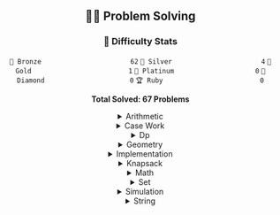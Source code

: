 <div align="center">


## 🏃‍♂️ Problem Solving
### 🏅 Difficulty Stats
<div align="center">

`🥉 Bronze                      ` `62`
`🥈 Silver                      ` `4`
`🥇 Gold                        ` `1`
`💎 Platinum                    ` `0`
`👑 Diamond                     ` `0`
`🏆 Ruby                        ` `0`

**Total Solved: 67 Problems**
</div>

<details>
<summary>Arithmetic</summary>

<div align="center">

🥉 [A+B (BOJ 1000)](CodingTestProject/1000/1000.cpp)

🥉 [A-B (BOJ 1001)](CodingTestProject/1001/1001.cpp)

🥉 [A/B (BOJ 1008)](CodingTestProject/1008/1008.cpp)

🥉 [나머지 (BOJ 10430)](CodingTestProject/10430/10430.cpp)

🥉 [사칙연산 (BOJ 10869)](CodingTestProject/10869/10869.cpp)

🥉 [A+B - 3 (BOJ 10950)](CodingTestProject/10950/10950.cpp)

🥉 [A+B - 4 (BOJ 10951)](CodingTestProject/10951/10951.cpp)

🥉 [A+B - 5 (BOJ 10952)](CodingTestProject/10952/10952.cpp)

🥉 [A×B (BOJ 10998)](CodingTestProject/10998/10998.cpp)

🥉 [A+B - 7 (BOJ 11021)](CodingTestProject/11021/11021.cpp)

🥉 [A+B - 8 (BOJ 11022)](CodingTestProject/11022/11022.cpp)

🥉 [꼬마 정민 (BOJ 11382)](CodingTestProject/11382/11382.cpp)

🥉 [평균 (BOJ 1546)](CodingTestProject/1546/1546.cpp)

🥉 [빠른 A+B (BOJ 15552)](CodingTestProject/15552/15552.cpp)

🥉 [1998년생인 내가 태국에서는 2541년생?! (BOJ 18108)](CodingTestProject/18108/18108.cpp)

🥉 [주사위 세개 (BOJ 2480)](CodingTestProject/2480/2480.cpp)

🥉 [오븐 시계 (BOJ 2525)](CodingTestProject/2525/2525.cpp)

🥉 [영수증 (BOJ 25304)](CodingTestProject/25304/25304.cpp)

🥉 [곱셈 (BOJ 2588)](CodingTestProject/2588/2588.cpp)

🥉 [행렬 덧셈 (BOJ 2738)](CodingTestProject/2738/2738.cpp)

🥉 [윤년 (BOJ 2753)](CodingTestProject/2753/2753.cpp)

🥉 [알람 시계 (BOJ 2884)](CodingTestProject/2884/2884.cpp)

🥉 [킹, 퀸, 룩, 비숍, 나이트, 폰 (BOJ 3003)](CodingTestProject/3003/3003.cpp)

🥉 [나머지 (BOJ 3052)](CodingTestProject/3052/3052.cpp)

</div>
</details>

<details>
<summary>Case Work</summary>

<div align="center">

🥉 [주사위 세개 (BOJ 2480)](CodingTestProject/2480/2480.cpp)

</div>
</details>

<details>
<summary>Dp</summary>

<div align="center">

🥇 [평범한 배낭 (BOJ 12865)](CodingTestProject/12865/12865.cpp)

</div>
</details>

<details>
<summary>Geometry</summary>

<div align="center">

🥉 [사분면 고르기 (BOJ 14681)](CodingTestProject/14681/14681.cpp)

</div>
</details>

<details>
<summary>Implementation</summary>

<div align="center">

🥈 [그룹 단어 체커 (BOJ 1316)](CodingTestProject/1316/1316.cpp)

🥈 [너의 평점은 (BOJ 25206)](CodingTestProject/25206/25206.cpp)

🥈 [색종이 (BOJ 2563)](CodingTestProject/2563/2563.cpp)

🥈 [크로아티아 알파벳 (BOJ 2941)](CodingTestProject/2941/2941.cpp)

🥉 [A+B (BOJ 1000)](CodingTestProject/1000/1000.cpp)

🥉 [A-B (BOJ 1001)](CodingTestProject/1001/1001.cpp)

🥉 [A/B (BOJ 1008)](CodingTestProject/1008/1008.cpp)

🥉 [고양이 (BOJ 10171)](CodingTestProject/10171/10171.cpp)

🥉 [개 (BOJ 10172)](CodingTestProject/10172/10172.cpp)

🥉 [나머지 (BOJ 10430)](CodingTestProject/10430/10430.cpp)

🥉 [세로읽기 (BOJ 10798)](CodingTestProject/10798/10798.cpp)

🥉 [개수 세기 (BOJ 10807)](CodingTestProject/10807/10807.cpp)

🥉 [알파벳 개수 (BOJ 10808)](CodingTestProject/10808/10808.cpp)

🥉 [알파벳 찾기 (BOJ 10809)](CodingTestProject/10809/10809.cpp)

🥉 [공 넣기 (BOJ 10810)](CodingTestProject/10810/10810.cpp)

🥉 [바구니 뒤집기 (BOJ 10811)](CodingTestProject/10811/10811.cpp)

🥉 [공 바꾸기 (BOJ 10813)](CodingTestProject/10813/10813.cpp)

🥉 [최소, 최대 (BOJ 10818)](CodingTestProject/10818/10818.cpp)

🥉 [사칙연산 (BOJ 10869)](CodingTestProject/10869/10869.cpp)

🥉 [X보다 작은 수 (BOJ 10871)](CodingTestProject/10871/10871.cpp)

🥉 [??! (BOJ 10926)](CodingTestProject/10926/10926.cpp)

🥉 [A+B - 3 (BOJ 10950)](CodingTestProject/10950/10950.cpp)

🥉 [A+B - 4 (BOJ 10951)](CodingTestProject/10951/10951.cpp)

🥉 [A+B - 5 (BOJ 10952)](CodingTestProject/10952/10952.cpp)

🥉 [팰린드롬인지 확인하기 (BOJ 10988)](CodingTestProject/10988/10988.cpp)

🥉 [A×B (BOJ 10998)](CodingTestProject/10998/10998.cpp)

🥉 [A+B - 7 (BOJ 11021)](CodingTestProject/11021/11021.cpp)

🥉 [A+B - 8 (BOJ 11022)](CodingTestProject/11022/11022.cpp)

🥉 [꼬마 정민 (BOJ 11382)](CodingTestProject/11382/11382.cpp)

🥉 [단어의 개수 (BOJ 1152)](CodingTestProject/1152/1152.cpp)

🥉 [단어 공부 (BOJ 1157)](CodingTestProject/1157/1157.cpp)

🥉 [아스키 코드 (BOJ 11654)](CodingTestProject/11654/11654.cpp)

🥉 [그대로 출력하기 (BOJ 11718)](CodingTestProject/11718/11718.cpp)

🥉 [숫자의 합 (BOJ 11720)](CodingTestProject/11720/11720.cpp)

🥉 [두 수 비교하기 (BOJ 1330)](CodingTestProject/1330/1330.cpp)

🥉 [사분면 고르기 (BOJ 14681)](CodingTestProject/14681/14681.cpp)

🥉 [빠른 A+B (BOJ 15552)](CodingTestProject/15552/15552.cpp)

🥉 [별 찍기 - 1 (BOJ 2438)](CodingTestProject/2438/2438.cpp)

🥉 [별 찍기 - 2 (BOJ 2439)](CodingTestProject/2439/2439.cpp)

🥉 [별 찍기 - 7 (BOJ 2444)](CodingTestProject/2444/2444.cpp)

🥉 [주사위 세개 (BOJ 2480)](CodingTestProject/2480/2480.cpp)

🥉 [새싹 (BOJ 25083)](CodingTestProject/25083/25083.cpp)

🥉 [영수증 (BOJ 25304)](CodingTestProject/25304/25304.cpp)

🥉 [코딩은 체육과목 입니다 (BOJ 25314)](CodingTestProject/25314/25314.cpp)

🥉 [Hello World (BOJ 2557)](CodingTestProject/2557/2557.cpp)

🥉 [최댓값 (BOJ 2562)](CodingTestProject/2562/2562.cpp)

🥉 [최댓값 (BOJ 2566)](CodingTestProject/2566/2566.cpp)

🥉 [문자열 반복 (BOJ 2675)](CodingTestProject/2675/2675.cpp)

🥉 [행렬 덧셈 (BOJ 2738)](CodingTestProject/2738/2738.cpp)

🥉 [구구단 (BOJ 2739)](CodingTestProject/2739/2739.cpp)

🥉 [단어 길이 재기 (BOJ 2743)](CodingTestProject/2743/2743.cpp)

🥉 [윤년 (BOJ 2753)](CodingTestProject/2753/2753.cpp)

🥉 [문자와 문자열 (BOJ 27866)](CodingTestProject/27866/27866.cpp)

🥉 [상수 (BOJ 2908)](CodingTestProject/2908/2908.cpp)

🥉 [킹, 퀸, 룩, 비숍, 나이트, 폰 (BOJ 3003)](CodingTestProject/3003/3003.cpp)

🥉 [과제 안 내신 분..? (BOJ 5597)](CodingTestProject/5597/5597.cpp)

🥉 [다이얼 (BOJ 5622)](CodingTestProject/5622/5622.cpp)

🥉 [합 (BOJ 8393)](CodingTestProject/8393/8393.cpp)

🥉 [문자열 (BOJ 9086)](CodingTestProject/9086/9086.cpp)

🥉 [시험 성적 (BOJ 9498)](CodingTestProject/9498/9498.cpp)

</div>
</details>

<details>
<summary>Knapsack</summary>

<div align="center">

🥇 [평범한 배낭 (BOJ 12865)](CodingTestProject/12865/12865.cpp)

</div>
</details>

<details>
<summary>Math</summary>

<div align="center">

🥈 [너의 평점은 (BOJ 25206)](CodingTestProject/25206/25206.cpp)

🥉 [A+B (BOJ 1000)](CodingTestProject/1000/1000.cpp)

🥉 [A-B (BOJ 1001)](CodingTestProject/1001/1001.cpp)

🥉 [A/B (BOJ 1008)](CodingTestProject/1008/1008.cpp)

🥉 [나머지 (BOJ 10430)](CodingTestProject/10430/10430.cpp)

🥉 [최소, 최대 (BOJ 10818)](CodingTestProject/10818/10818.cpp)

🥉 [사칙연산 (BOJ 10869)](CodingTestProject/10869/10869.cpp)

🥉 [A+B - 3 (BOJ 10950)](CodingTestProject/10950/10950.cpp)

🥉 [A+B - 4 (BOJ 10951)](CodingTestProject/10951/10951.cpp)

🥉 [A+B - 5 (BOJ 10952)](CodingTestProject/10952/10952.cpp)

🥉 [A×B (BOJ 10998)](CodingTestProject/10998/10998.cpp)

🥉 [A+B - 7 (BOJ 11021)](CodingTestProject/11021/11021.cpp)

🥉 [A+B - 8 (BOJ 11022)](CodingTestProject/11022/11022.cpp)

🥉 [꼬마 정민 (BOJ 11382)](CodingTestProject/11382/11382.cpp)

🥉 [숫자의 합 (BOJ 11720)](CodingTestProject/11720/11720.cpp)

🥉 [평균 (BOJ 1546)](CodingTestProject/1546/1546.cpp)

🥉 [빠른 A+B (BOJ 15552)](CodingTestProject/15552/15552.cpp)

🥉 [1998년생인 내가 태국에서는 2541년생?! (BOJ 18108)](CodingTestProject/18108/18108.cpp)

🥉 [주사위 세개 (BOJ 2480)](CodingTestProject/2480/2480.cpp)

🥉 [오븐 시계 (BOJ 2525)](CodingTestProject/2525/2525.cpp)

🥉 [영수증 (BOJ 25304)](CodingTestProject/25304/25304.cpp)

🥉 [곱셈 (BOJ 2588)](CodingTestProject/2588/2588.cpp)

🥉 [행렬 덧셈 (BOJ 2738)](CodingTestProject/2738/2738.cpp)

🥉 [구구단 (BOJ 2739)](CodingTestProject/2739/2739.cpp)

🥉 [윤년 (BOJ 2753)](CodingTestProject/2753/2753.cpp)

🥉 [알람 시계 (BOJ 2884)](CodingTestProject/2884/2884.cpp)

🥉 [상수 (BOJ 2908)](CodingTestProject/2908/2908.cpp)

🥉 [킹, 퀸, 룩, 비숍, 나이트, 폰 (BOJ 3003)](CodingTestProject/3003/3003.cpp)

🥉 [나머지 (BOJ 3052)](CodingTestProject/3052/3052.cpp)

🥉 [합 (BOJ 8393)](CodingTestProject/8393/8393.cpp)

</div>
</details>

<details>
<summary>Set</summary>

<div align="center">

🥉 [나머지 (BOJ 3052)](CodingTestProject/3052/3052.cpp)

</div>
</details>

<details>
<summary>Simulation</summary>

<div align="center">

🥉 [공 넣기 (BOJ 10810)](CodingTestProject/10810/10810.cpp)

🥉 [바구니 뒤집기 (BOJ 10811)](CodingTestProject/10811/10811.cpp)

🥉 [공 바꾸기 (BOJ 10813)](CodingTestProject/10813/10813.cpp)

</div>
</details>

<details>
<summary>String</summary>

<div align="center">

🥈 [그룹 단어 체커 (BOJ 1316)](CodingTestProject/1316/1316.cpp)

🥈 [너의 평점은 (BOJ 25206)](CodingTestProject/25206/25206.cpp)

🥈 [크로아티아 알파벳 (BOJ 2941)](CodingTestProject/2941/2941.cpp)

🥉 [세로읽기 (BOJ 10798)](CodingTestProject/10798/10798.cpp)

🥉 [알파벳 개수 (BOJ 10808)](CodingTestProject/10808/10808.cpp)

🥉 [알파벳 찾기 (BOJ 10809)](CodingTestProject/10809/10809.cpp)

🥉 [팰린드롬인지 확인하기 (BOJ 10988)](CodingTestProject/10988/10988.cpp)

🥉 [단어의 개수 (BOJ 1152)](CodingTestProject/1152/1152.cpp)

🥉 [단어 공부 (BOJ 1157)](CodingTestProject/1157/1157.cpp)

🥉 [그대로 출력하기 (BOJ 11718)](CodingTestProject/11718/11718.cpp)

🥉 [숫자의 합 (BOJ 11720)](CodingTestProject/11720/11720.cpp)

🥉 [문자열 반복 (BOJ 2675)](CodingTestProject/2675/2675.cpp)

🥉 [단어 길이 재기 (BOJ 2743)](CodingTestProject/2743/2743.cpp)

🥉 [문자와 문자열 (BOJ 27866)](CodingTestProject/27866/27866.cpp)

🥉 [문자열 (BOJ 9086)](CodingTestProject/9086/9086.cpp)

</div>
</details>

</div>